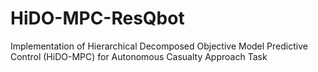 # HiDO-MPC-ResQbot
Implementation of Hierarchical Decomposed Objective Model Predictive Control (HiDO-MPC) for Autonomous Casualty Approach Task

